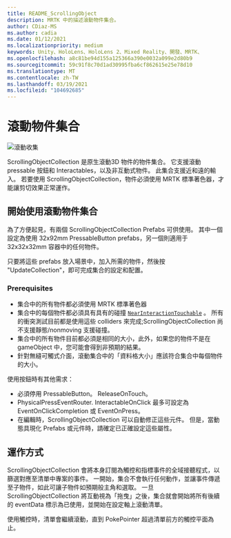 ```yaml
---
title: README_ScrollingObject
description: MRTK 中的描述滾動物件集合。
author: CDiaz-MS
ms.author: cadia
ms.date: 01/12/2021
ms.localizationpriority: medium
keywords: Unity、HoloLens、HoloLens 2、Mixed Reality、開發、MRTK、
ms.openlocfilehash: a8c81be94d155a125366a390e0032a099e2d80b9
ms.sourcegitcommit: 59c91f8c70d1ad30995fba6cf862615e25e78d10
ms.translationtype: MT
ms.contentlocale: zh-TW
ms.lasthandoff: 03/19/2021
ms.locfileid: "104692685"
---
```

# <a name="scrolling-object-collection"></a>滾動物件集合

![滾動收集](../../features/Images/ScrollingCollection/MRTK_UX_ScrollingCollection_Main.jpg)

ScrollingObjectCollection 是原生滾動3D 物件的物件集合。 它支援滾動 pressable 按鈕和 Interactables，以及非互動式物件。 此集合支援近和遠的輸入。 若要使用 ScrollingObjectCollection，物件必須使用 MRTK 標準著色器，才能讓剪切效果正常運作。

## <a name="getting-started-with-scrolling-object-collection"></a>開始使用滾動物件集合

為了方便起見，有兩個 ScrollingObjectCollection Prefabs 可供使用。 其中一個設定為使用 32x92mm PressableButton prefabs，另一個則適用于32x32x32mm 容器中的任何物件。

只要將這些 prefabs 放入場景中，加入所需的物件，然後按 "UpdateCollection"，即可完成集合的設定和配置。

### <a name="prerequisites"></a>Prerequisites

- 集合中的所有物件都必須使用 MRTK 標準著色器
- 集合中的每個物件都必須具有具有的碰撞 [`NearInteractionTouchable`](xref:Microsoft.MixedReality.Toolkit.Input.NearInteractionTouchable) 。 所有的衝突測試目前都是使用這些 colliders 來完成;ScrollingObjectCollection 尚不支援靜態/nonmoving 支援碰撞。
- 集合中的所有物件目前都必須是相同的大小，此外，如果您的物件不是在 gameObject 中，您可能會得到非預期的結果。
- 針對無縫可觸式介面，滾動集合中的「資料格大小」應該符合集合中每個物件的大小。

使用按鈕時有其他需求：

- 必須停用 PressableButton。 ReleaseOnTouch。
- PhysicalPressEventRouter. InteractableOnClick 最多可設定為 EventOnClickCompletion 或 EventOnPress。
- 在編輯時，ScrollingObjectCollection 可以自動修正這些元件。 但是，當動態具現化 Prefabs 或元件時，請確定已正確設定這些屬性。

## <a name="how-it-works"></a>運作方式

ScrollingObjectCollection 會將本身訂閱為觸控和指標事件的全域接聽程式，以篩選對應至清單中專案的事件。 一開始，集合不會執行任何動作，並讓事件傳遞至子物件，如此可讓子物件如預期般主角和選取。 一旦 ScrollingObjectCollection 將互動視為「拖曳」之後，集合就會開始將所有後續的 eventData 標示為已使用，並開始在設定軸上滾動清單。

使用觸控時，清單會繼續滾動，直到 PokePointer 超過清單前方的觸控平面為止。
